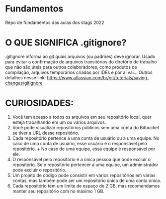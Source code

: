 # Fundamentos
Repo de fundamentos das aulas dos stags 2022

# O QUE SIGNIFICA .gitignore?

.gitignore informa ao git quais arquivos (ou padrões) deve ignorar. Usado para evitar a confirmação de arquivos transitórios do diretório de trabalho que não são úteis para outros colaboradores, como produtos de compilação, arquivos temporários criados por IDEs e por aí vai... Outros detalhes nesse link: https://www.atlassian.com/br/git/tutorials/saving-changes/gitignore

# CURIOSIDADES:
 
1. Você tem acesso a todos os arquivos em seu repositório local, quer esteja trabalhando em um ou vários arquivos.
2. Você pode visualizar repositórios públicos sem uma conta do Bitbucket se tiver a URL desse repositório.
3. Cada repositório pertence a uma conta de usuário ou a uma equipe. No caso de uma conta de usuário, esse usuário é o responsável pelo repositório. + No caso de uma equipe, essa equipe é responsável por ele.
4. O responsável pelo repositório é a única pessoa que pode excluir o repositório. Se o repositório pertencer a uma equipe, um administrador pode excluir o repositório.
5. Um projeto de código pode consistir em vários repositórios em várias contas, mas também pode ser um repositório único de uma conta única.
6. Cada repositório tem um limite de espaço de 2 GB, mas recomendamos manter seu repositório com no máximo 1 GB.
